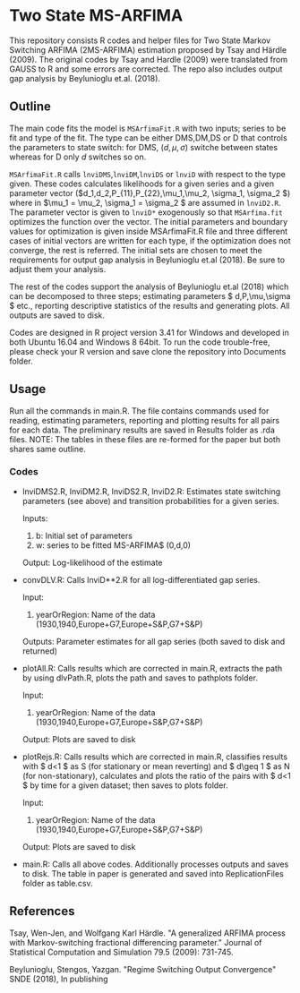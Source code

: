 
# Two State MS-ARFIMA 

This repository consists R codes and helper files for Two State Markov Switching ARFIMA (2MS-ARFIMA) estimation proposed by Tsay and Härdle (2009). The original codes by Tsay and Hardle (2009) were translated from GAUSS to R and some errors are corrected. The repo also includes output gap analysis by Beylunioglu et.al. (2018).


## Outline
The main code fits the model is `MSArfimaFit.R` with two inputs; series to be fit and type of the fit. The type can be either DMS,DM,DS or D that controls the parameters to state switch: for DMS, $(d,\mu,\sigma)$ switche between states whereas for D only $d$ switches so on.

`MSArfimaFit.R` calls `lnviDMS`,`lnviDM`,`lnviDS` or `lnviD` with respect to the type given. These codes calculates likelihoods for a given series and a given parameter vector ($d_1,d_2,P_{11},P_{22},\mu_1,\mu_2, \sigma_1, \sigma_2 $) where in $\mu_1 = \mu_2, \sigma_1 = \sigma_2 $ are assumed in `lnviD2.R`. The parameter vector is given to `lnviD*` exogenously so that `MSArfima.fit` optimizes the function over the vector. The initial parameters and boundary values for optimization is given inside MSArfimaFit.R file and three different cases of initial vectors are written for each type, if the optimization does not converge, the rest is referred. The initial sets are chosen to meet the requirements for output gap analysis in Beylunioglu et.al (2018). Be sure to adjust them your analysis.

The rest of the codes support the analysis of Beylunioglu et.al (2018) which can be decomposed to three steps; estimating parameters $ d,P,\mu,\sigma $ etc., reporting descriptive statistics of the results and generating plots. All outputs are saved to disk.

Codes are designed in R project version 3.41 for Windows and developed in both Ubuntu 16.04 and Windows 8 64bit. To run the code trouble-free, please check your R version and save clone the repository into Documents folder.

## Usage
Run all the commands in main.R. The file contains commands used for reading, estimating parameters, reporting and plotting results for all pairs for each data. The preliminary results are saved in Results folder as .rda files. NOTE: The tables in these files are re-formed for the paper but both shares same outline.

### Codes
- lnviDMS2.R, lnviDM2.R, lnviDS2.R, lnviD2.R: Estimates state switching parameters (see above) and transition probabilities for a given series.

    Inputs:
    1. b: Initial set of parameters
    2. w: series to be fitted MS-ARFIMA$ (0,d,0) 
		 
    Output: Log-likelihood of the estimate


	 
- convDLV.R: Calls lnviD**2.R for all log-differentiated gap series.
	
    Input:
		
			
	1. yearOrRegion: Name of the data (1930,1940,Europe+G7,Europe+S&P,G7+S&P)
		
	Outputs: Parameter estimates for all gap series (both saved to disk and returned)
		


- plotAll.R: Calls results which are corrected in main.R, extracts the path by using dlvPath.R, plots the path and saves to pathplots folder.
	
	Input:
		
	1. yearOrRegion: Name of the data (1930,1940,Europe+G7,Europe+S\&P,G7+S\&P)
		
	Output: Plots are saved to disk
	


- plotRejs.R: Calls results which are corrected in main.R, classifies results with $ d<1 $ as S (for stationary or mean reverting) and $ d\geq 1 $ as N (for non-stationary), calculates and plots the ratio of the pairs with $ d<1 $ by time for a given dataset; then saves to plots folder.
		
    Input:
			
    1. yearOrRegion: Name of the data (1930,1940,Europe+G7,Europe+S&P,G7+S&P)
			
    Output: Plots are saved to disk	


- main.R: Calls all above codes. Additionally processes outputs and saves to disk. The table in paper is generated and saved into ReplicationFiles folder as table.csv.


## References

Tsay, Wen-Jen, and Wolfgang Karl Härdle. "A generalized ARFIMA process with Markov-switching fractional differencing parameter." Journal of Statistical Computation and Simulation 79.5 (2009): 731-745.

Beylunioglu, Stengos, Yazgan. "Regime Switching Output Convergence" SNDE (2018), In publishing
